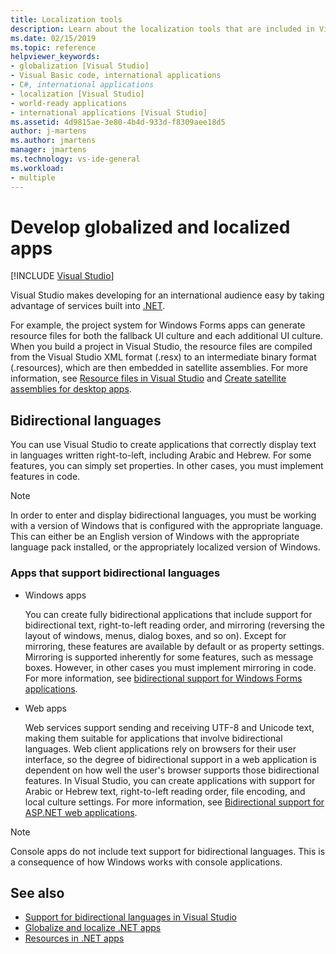 ```yaml
---
title: Localization tools
description: Learn about the localization tools that are included in Visual Studio and how to use them to create localized applications in multiple languages.
ms.date: 02/15/2019
ms.topic: reference
helpviewer_keywords:
- globalization [Visual Studio]
- Visual Basic code, international applications
- C#, international applications
- localization [Visual Studio]
- world-ready applications
- international applications [Visual Studio]
ms.assetid: 4d9815ae-3e80-4b4d-933d-f8309aee18d5
author: j-martens
ms.author: jmartens
manager: jmartens
ms.technology: vs-ide-general
ms.workload:
- multiple
---
```

# Develop globalized and localized apps

 [!INCLUDE [Visual Studio](~/includes/applies-to-version/vs-windows-only.md)]

Visual Studio makes developing for an international audience easy by taking advantage of services built into [.NET](/dotnet/standard/globalization-localization/).

For example, the project system for Windows Forms apps can generate resource files for both the fallback UI culture and each additional UI culture. When you build a project in Visual Studio, the resource files are compiled from the Visual Studio XML format (.resx) to an intermediate binary format (.resources), which are then embedded in satellite assemblies. For more information, see [Resource files in Visual Studio](/dotnet/framework/resources/creating-resource-files-for-desktop-apps#VSResFiles) and [Create satellite assemblies for desktop apps](/dotnet/framework/resources/creating-satellite-assemblies-for-desktop-apps).

## Bidirectional languages

You can use Visual Studio to create applications that correctly display text in languages written right-to-left, including Arabic and Hebrew. For some features, you can simply set properties. In other cases, you must implement features in code.

> [!NOTE]
> In order to enter and display bidirectional languages, you must be working with a version of Windows that is configured with the appropriate language. This can either be an English version of Windows with the appropriate language pack installed, or the appropriately localized version of Windows.

### Apps that support bidirectional languages

- Windows apps

   You can create fully bidirectional applications that include support for bidirectional text, right-to-left reading order, and mirroring (reversing the layout of windows, menus, dialog boxes, and so on). Except for mirroring, these features are available by default or as property settings. Mirroring is supported inherently for some features, such as message boxes. However, in other cases you must implement mirroring in code. For more information, see [bidirectional support for Windows Forms applications](/dotnet/framework/winforms/advanced/bi-directional-support-for-windows-forms-applications).

- Web apps

   Web services support sending and receiving UTF-8 and Unicode text, making them suitable for applications that involve bidirectional languages. Web client applications rely on browsers for their user interface, so the degree of bidirectional support in a web application is dependent on how well the user's browser supports those bidirectional features. In Visual Studio, you can create applications with support for Arabic or Hebrew text, right-to-left reading order, file encoding, and local culture settings. For more information, see [Bidirectional support for ASP.NET web applications](/previous-versions/6eedwbtt(v=vs.140)).

> [!NOTE]
> Console apps do not include text support for bidirectional languages. This is a consequence of how Windows works with console applications.

## See also

- [Support for bidirectional languages in Visual Studio](use-bidirectional-languages.md)
- [Globalize and localize .NET apps](/dotnet/standard/globalization-localization/)
- [Resources in .NET apps](/dotnet/framework/resources/)